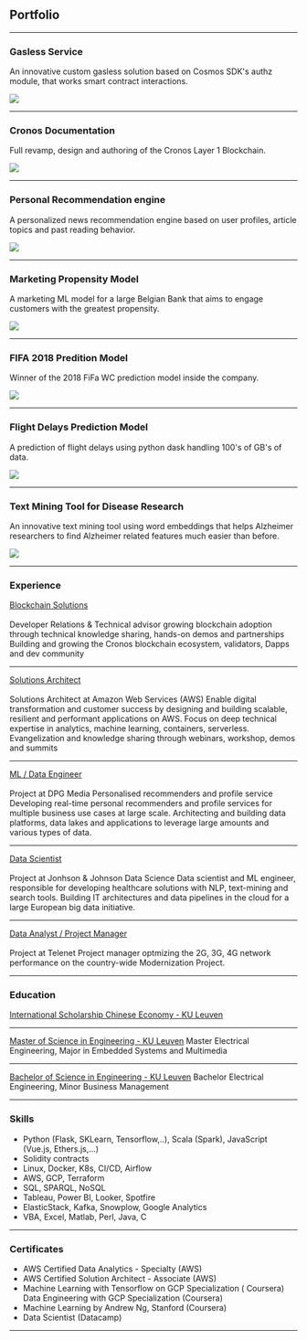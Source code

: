 ## Portfolio

---

### Gasless Service
An innovative custom gasless solution based on Cosmos SDK's authz module, that works smart contract interactions.

<img src="images/gasless.webp?raw=true"/>

---

### Cronos Documentation
Full revamp, design and authoring of the Cronos Layer 1 Blockchain.

<img src="images/cronos.webp?raw=true"/>

---

### Personal Recommendation engine
A personalized news recommendation engine based on user profiles, article topics and past reading behavior.

<img src="images/explorer.webp"/>

---

### Marketing Propensity Model
A marketing ML model for a large Belgian Bank that aims to engage customers with the greatest propensity.

<img src="images/propensity.webp?raw=true"/>

---

### FIFA 2018 Predition Model
Winner of the 2018 FiFa WC prediction model inside the company.

<img src="images/matches.webp?raw=true"/>

---

### Flight Delays Prediction Model
A prediction of flight delays using python dask handling 100's of GB's of data.

<img src="images/flights.webp?raw=true"/>

---

### Text Mining Tool for Disease Research
An innovative text mining tool using word embeddings that helps Alzheimer researchers to find Alzheimer related features much easier than before. 

<img src="images/textmining.webp?raw=true"/>

---


### Experience

[Blockchain Solutions]()
<br/><br/>
Developer Relations & Technical advisor growing blockchain adoption through technical knowledge sharing, hands-on demos and partnerships
Building and growing the Cronos blockchain ecosystem, validators, Dapps and dev community

---

[Solutions Architect]()
<br/><br/>
Solutions Architect at Amazon Web Services (AWS)
Enable digital transformation and customer success by designing and building scalable, resilient and performant applications on AWS.
Focus on deep technical expertise in analytics, machine learning, containers, serverless.
Evangelization and knowledge sharing through webinars, workshop, demos and summits

---

[ML / Data Engineer]()
<br/><br/>
Project at DPG Media
Personalised recommenders and profile service
Developing real-time personal recommenders and profile services for multiple business use cases at large scale. 
Architecting and building data platforms, data lakes and applications to leverage large amounts and various types of data.

---

[Data Scientist]()
<br/><br/>
Project at Jonhson & Johnson Data Science
Data scientist and ML engineer, responsible for developing healthcare solutions with NLP, text-mining and search tools. 
Building IT architectures and data pipelines in the cloud for a large European big data initiative.

---

[Data Analyst / Project Manager]()
<br/><br/>
Project at Telenet
Project manager optmizing the 2G, 3G, 4G network performance on the country-wide Modernization Project. 

---

### Education

[International Scholarship Chinese Economy - KU Leuven]()

---

[Master of Science in Engineering - KU Leuven]()
Master Electrical Engineering, Major in Embedded Systems and Multimedia

---

[Bachelor of Science in Engineering - KU Leuven]()
Bachelor Electrical Engineering, Minor Business Management

---

### Skills
- Python (Flask, SKLearn, Tensorflow,..), Scala (Spark), JavaScript (Vue.js, Ethers.js,...) 
- Solidity contracts
- Linux, Docker, K8s, CI/CD, Airflow
- AWS, GCP, Terraform
- SQL, SPARQL, NoSQL
- Tableau, Power BI, Looker, Spotfire
- ElasticStack, Kafka, Snowplow, Google Analytics 
- VBA, Excel, Matlab, Perl, Java, C

---

### Certificates
- AWS Certified Data Analytics - Specialty (AWS)
- AWS Certified Solution Architect - Associate (AWS)
- Machine Learning with Tensorflow on GCP Specialization ( Coursera) Data Engineering with GCP Specialization (Coursera)
- Machine Learning by Andrew Ng, Stanford (Coursera)
- Data Scientist (Datacamp)

---
